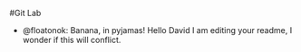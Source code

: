 
#Git Lab


* @floatonok: Banana, in pyjamas! Hello David I am editing your readme, I wonder if this will conflict.
